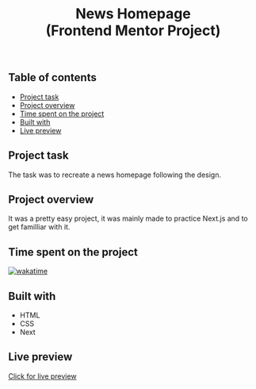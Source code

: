 <h1 align="center">
  News Homepage
  <br>
  (Frontend Mentor Project)
</h1>
<br>


## Table of contents
- [Project task](#project-task)
- [Project overview](#project-overview)
- [Time spent on the project](#time-spent-on-the-project)
- [Built with](#built-with)
- [Live preview](#live-preview)


## Project task
The task was to recreate a news homepage following the design.

## Project overview
It was a pretty easy project, it was mainly made to practice Next.js and to get familliar with it.

## Time spent on the project
[![wakatime](https://wakatime.com/badge/user/221cdb16-58a4-49ad-833d-8f3db44055f4/project/cbd6c7ce-926e-4196-a9b5-aef8f534f0fd.svg)](https://wakatime.com/badge/user/221cdb16-58a4-49ad-833d-8f3db44055f4/project/cbd6c7ce-926e-4196-a9b5-aef8f534f0fd)

## Built with
- HTML
- CSS
- Next

## Live preview
[Click for live preview](https://news-homepage-pi.vercel.app/)

